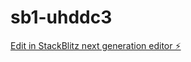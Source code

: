 # sb1-uhddc3

[Edit in StackBlitz next generation editor ⚡️](https://stackblitz.com/~/github.com/wu1wu/sb1-uhddc3)